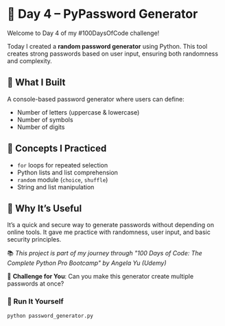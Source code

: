 # 🔐 Day 4 – PyPassword Generator

Welcome to Day 4 of my #100DaysOfCode challenge!

Today I created a **random password generator** using Python. This tool creates strong passwords based on user input, ensuring both randomness and complexity.


## 🔧 What I Built

A console-based password generator where users can define:
- Number of letters (uppercase & lowercase)
- Number of symbols
- Number of digits

## 🧠 Concepts I Practiced

- `for` loops for repeated selection
- Python lists and list comprehension
- `random` module (`choice`, `shuffle`)
- String and list manipulation



## 🎉 Why It’s Useful

It’s a quick and secure way to generate passwords without depending on online tools. It gave me practice with randomness, user input, and basic security principles.

📚 *This project is part of my journey through "100 Days of Code: The Complete Python Pro Bootcamp" by Angela Yu (Udemy)*

💬 **Challenge for You**: Can you make this generator create multiple passwords at once?

### 🚀 Run It Yourself

```bash
python password_generator.py
